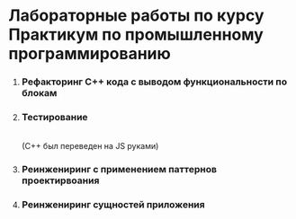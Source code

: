 <h1>Лабораторные работы по курсу Практикум по промышленному программированию</h1>

<ol>
<li><h3>Рефакторинг C++ кода с выводом функциональности по блокам</h3></li>
<li><h3>Тестирование</h3></br> (C++ был переведен на JS руками)</li>
<li><h3>Реинжениринг с применением паттернов проектирвоания</h3></li>
<li><h3>Реинжениринг сущностей приложения</h3></li>
</ol>
